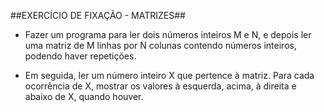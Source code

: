 ##EXERCÍCIO DE FIXAÇÃO - MATRIZES##

- Fazer um programa para ler dois números inteiros M e N, e depois ler
uma matriz de M linhas por N colunas contendo números inteiros,
podendo haver repetições. 

- Em seguida, ler um número inteiro X que pertence à matriz. Para cada ocorrência de X, mostrar os valores à esquerda, acima, à direita e abaixo de X, quando houver.